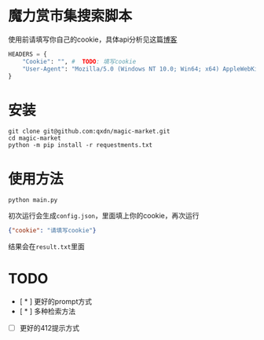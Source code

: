 # 魔力赏市集搜索脚本

使用前请填写你自己的cookie，具体api分析见这篇[博客](https://qianxu.run/magic-market-search/)

```python
HEADERS = {
    "Cookie": "", #  TODO: 填写cookie
    "User-Agent": "Mozilla/5.0 (Windows NT 10.0; Win64; x64) AppleWebKit/537.36 (KHTML, like Gecko) Chrome/121.0.0.0 Safari/537.36",
}
```

# 安装
```shell
git clone git@github.com:qxdn/magic-market.git
cd magic-market
python -m pip install -r requestments.txt 
```

# 使用方法

```shell
python main.py
```
初次运行会生成`config.json`，里面填上你的cookie，再次运行
```json
{"cookie": "请填写cookie"}
```

结果会在`result.txt`里面

# TODO
- [ * ] 更好的prompt方式
- [ * ] 多种检索方法
- [ ] 更好的412提示方式
